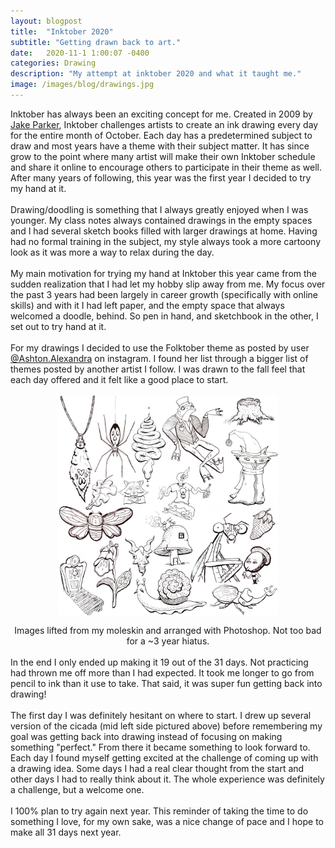 ```yaml
---
layout: blogpost
title:  "Inktober 2020"
subtitle: "Getting drawn back to art."
date:   2020-11-1 1:00:07 -0400
categories: Drawing
description: "My attempt at inktober 2020 and what it taught me."
image: /images/blog/drawings.jpg
---
```

Inktober has always been an exciting concept for me. Created in 2009 by <a href="https://www.mrjakeparker.com/">Jake Parker</a>, Inktober challenges artists to create an ink drawing every day for the entire month of October. Each day has a predetermined subject to draw and most years have a theme with their subject matter. It has since grow to the point where many artist will make their own Inktober schedule and share it online to encourage others to participate in their theme as well. After many years of following, this year was the first year I decided to try my hand at it.
<br>
<br>
Drawing/doodling is something that I always greatly enjoyed when I was younger. My class notes always contained drawings in the empty spaces and I had several sketch books filled with larger drawings at home. Having had no formal training in the subject, my style always took a more cartoony look as it was more a way to relax during the day.
<br>
<br>
My main motivation for trying my hand at Inktober this year came from the sudden realization that I had let my hobby slip away from me. My focus over the past 3 years had been largely in career growth (specifically with online skills) and with it I had left paper, and the empty space that always welcomed a doodle, behind. So pen in hand, and sketchbook in the other, I set out to try hand at it.
<br>
<br>
For my drawings I decided to use the Folktober theme as posted by user <a href="https://www.instagram.com/ashton.alexandra/?hl=en">@Ashton.Alexandra</a> on instagram. I found her list through a bigger list of themes posted by another artist I follow. I was drawn to the fall feel that each day offered and it felt like a good place to start.
<br>
<br>
<a href="/images/blog/drawings.jpg"><img src="/images/blog/drawings.jpg" alt="A collection of drawings from Inktober 2020." style="display: block;margin-left: auto;margin-right: auto;width: 70%;border-radius: 8px;"></a>
<figcaption style="text-align: center">Images lifted from my moleskin and arranged with Photoshop. Not too bad for a ~3 year hiatus.</figcaption>
<br>
In the end I only ended up making it 19 out of the 31 days. Not practicing had thrown me off more than I had expected. It took me longer to go from pencil to ink than it use to take. That said, it was super fun getting back into drawing!
<br>
<br>
The first day I was definitely hesitant on where to start. I drew up several version of the cicada (mid left side pictured above) before remembering my goal was getting back into drawing instead of focusing on making something "perfect." From there it became something to look forward to. Each day I found myself getting excited at the challenge of coming up with a drawing idea. Some days I had a real clear thought from the start and other days I had to really think about it. The whole experience was definitely a challenge, but a welcome one. 
<br>
<br>
I 100% plan to try again next year. This reminder of taking the time to do something I love, for my own sake, was a nice change of pace and I hope to make all 31 days next year. 


<script type="text/javascript" src="/js/lightbox.js"></script>
<link rel="stylesheet" href="/css/lightbox.css">